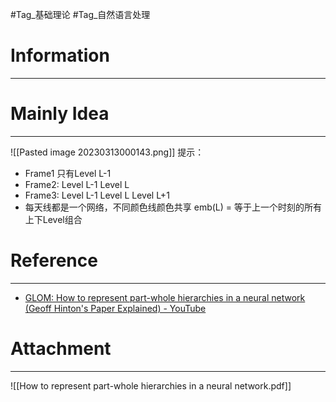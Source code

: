 #Tag_基础理论 #Tag_自然语言处理 
# Information
---


# Mainly Idea
---
![[Pasted image 20230313000143.png]]
提示：
- Frame1 只有Level L-1
- Frame2: Level L-1 Level L
- Frame3: Level L-1 Level L Level L+1
- 每天线都是一个网络，不同颜色线颜色共享
emb(L) = 等于上一个时刻的所有上下Level组合
# Reference
---
- [GLOM: How to represent part-whole hierarchies in a neural network (Geoff Hinton's Paper Explained) - YouTube](https://www.youtube.com/watch?v=cllFzkvrYmE)

# Attachment
---
![[How to represent part-whole hierarchies in a neural network.pdf]]